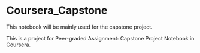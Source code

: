 # Coursera_Capstone

This notebook will be mainly used for the capstone project.

This is a project for Peer-graded Assignment: Capstone Project Notebook in Coursera.
